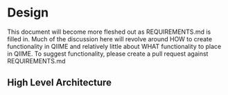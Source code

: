 Design
======

This document will become more fleshed out as REQUIREMENTS.md is filled in.
Much of the discussion here will revolve around HOW to create functionality in
QIIME and relatively little about WHAT functionality to place in QIIME. To
suggest functionality, please create a pull request against REQUIREMENTS.md

High Level Architecture
-----------------------
